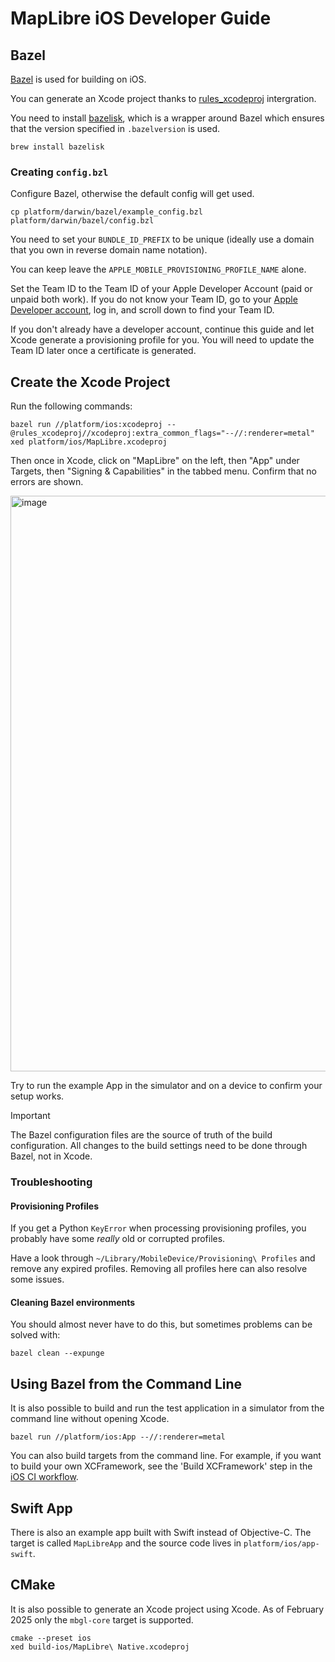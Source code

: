 # MapLibre iOS Developer Guide

## Bazel

[Bazel](https://bazel.build/) is used for building on iOS.

You can generate an Xcode project thanks to [rules_xcodeproj](https://github.com/MobileNativeFoundation/rules_xcodeproj) intergration.

You need to install [bazelisk](https://github.com/bazelbuild/bazelisk), which is a wrapper around Bazel which ensures that the version specified in `.bazelversion` is used.

```
brew install bazelisk
```

### Creating `config.bzl`

Configure Bazel, otherwise the default config will get used.

```
cp platform/darwin/bazel/example_config.bzl platform/darwin/bazel/config.bzl
```

You need to set your `BUNDLE_ID_PREFIX` to be unique (ideally use a domain that you own in reverse domain name notation).

You can keep leave the `APPLE_MOBILE_PROVISIONING_PROFILE_NAME` alone.

Set the Team ID to the Team ID of your Apple Developer Account (paid or unpaid both work). If you do not know your Team ID, go to your [Apple Developer account](https://developer.apple.com/account), log in, and scroll down to find your Team ID.

If you don't already have a developer account, continue this guide and let Xcode generate a provisioning profile for you. You will need to update the Team ID later once a certificate is generated.

## Create the Xcode Project

Run the following commands:

```
bazel run //platform/ios:xcodeproj --@rules_xcodeproj//xcodeproj:extra_common_flags="--//:renderer=metal"
xed platform/ios/MapLibre.xcodeproj
```

Then once in Xcode, click on "MapLibre" on the left, then "App" under Targets, then "Signing & Capabilities" in the tabbed menu.
Confirm that no errors are shown.

<img width="921" alt="image" src="https://github.com/polvi/maplibre-native/assets/649392/a1ef30cb-97fc-429a-acee-194436f3fb8a">

Try to run the example App in the simulator and on a device to confirm your setup works.

> [!IMPORTANT]
> The Bazel configuration files are the source of truth of the build configuration. All changes to the build settings need to be done through Bazel, not in Xcode.

### Troubleshooting

#### Provisioning Profiles

If you get a Python `KeyError` when processing provisioning profiles, you probably have some _really_ old or corrupted profiles.

Have a look through `~/Library/MobileDevice/Provisioning\ Profiles` and remove any expired profiles. Removing all profiles here can also resolve some issues.

#### Cleaning Bazel environments

You should almost never have to do this, but sometimes problems can be solved with:

```
bazel clean --expunge
```

## Using Bazel from the Command Line

It is also possible to build and run the test application in a simulator from the command line without opening Xcode.

```
bazel run //platform/ios:App --//:renderer=metal
```

You can also build targets from the command line. For example, if you want to build your own XCFramework, see the 'Build XCFramework' step in the [iOS CI workflow](../../.github/workflows/ios-ci.yml).

## Swift App

There is also an example app built with Swift instead of Objective-C. The target is called `MapLibreApp` and the source code lives in `platform/ios/app-swift`.

## CMake

It is also possible to generate an Xcode project using Xcode. As of February 2025 only the `mbgl-core` target is supported.

```
cmake --preset ios
xed build-ios/MapLibre\ Native.xcodeproj
```
